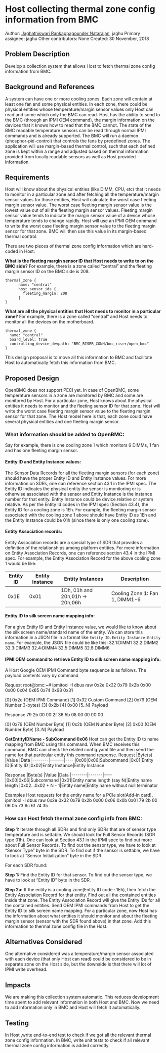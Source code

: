 # Host collecting thermal zone config information from BMC

Author:
  [Jaghathiswari Rankappagounder Natarajan](mailto:jaghu@google.com), jaghu
Primary assignee:
  jaghu
Other contributors:
  None
Created:
  30 November, 2018

## Problem Description
Develop a collection system that allows Host to fetch thermal zone config
information from BMC.

## Background and References
A system can have one or more cooling zones. Each zone will contain at least
one fan and some physical entities. In each zone, there could be physical
entities whose temperature/margin sensor values only Host can read and some
which only the BMC can read. Host has the ability to send to the BMC (through
an IPMI OEM command), the margin information on the devices that it knows how
to read that the BMC cannot. The state of the BMC readable temperature sensors
can be read through normal IPMI commands and is already supported. The BMC will
run a daemon (phosphor-pid-control) that controls the fans by predefined zones.
The application will use margin-based thermal control, such that each defined
zone is kept within a range and adjusted based on thermal information provided
from locally readable sensors as well as Host provided information.

## Requirements
Host will know about the physical entities (like DIMM, CPU, etc) that it needs
to monitor in a particular zone and after fetching all the temperature/margin
sensor values for those entities, Host will calculate the worst case fleeting
margin sensor value. The worst case fleeting margin sensor value is the lowest
value out of all the fleeting margin sensor values. Fleeting margin sensor
value tends to indicate the margin sensor value of a device whose temperature
tends to change rapidly. Host will use an IPMI OEM command to write the worst
case fleeting margin sensor value to the fleeting margin sensor for that zone.
BMC will then use this value in its margin-based thermal control.

There are two pieces of thermal zone config information which are hard-coded in
Host:

**What is the fleeting margin sensor ID that Host needs to write to on
the BMC side?**
For example, there is a zone called “central” and the fleeting margin sensor ID
on the BMC side is 208.
```
thermal_zone {
      name: "central"
      host_sensor_ids {
        fleeting_margin: 208
      }
}
```

**What are all the physical entities that Host needs to monitor in a particular
zone?**
For example, there is a zone called “central” and Host needs to monitor
all the devices on the motherboard.
```
thermal_zone {
  name: "central"
  board_level: true
  controlling_device_devpath: "BMC_RISER_CONN/bmc_riser/open_bmc"
}
```
This design proposal is to move all this information to BMC and facilitate Host
to automatically fetch this information from BMC.

## Proposed Design
OpenBMC does not support PECI yet. In case of OpenBMC, some temperature sensors
in a zone are monitored by BMC and some are monitored by Host. For a particular
zone, Host knows about the physical entities it needs to monitor and the
fleeting sensor ID for that zone. Host will write the worst case fleeting
margin sensor value to the fleeting margin sensor for that zone. The Host model
here is that, each zone could have several physical entities and one fleeting
margin sensor.

### What information should be added to OpenBMC:
Say for example, there is one cooling zone 1 which monitors 6 DIMMs, 1 fan and
has one fleeting margin sensor.

#### Entity ID and Entity Instance values:
The Sensor Data Records for all the fleeting margin sensors (for each zone)
should have the proper Entity ID and Entity Instance values. For more
information on SDRs, one can reference section 43.1 in the IPMI spec. The
Entity ID indicates the physical entity the sensor is monitoring or is
otherwise associated with the sensor and Entity Instance is the instance number
for that entity. Entity Instance could be device relative or system relative.
As per the Entity Id codes in the IPMI spec (Section 43.4), the Entity ID for a
cooling zone is 1Eh. For example, the fleeting margin sensor associated with
the cooling zone 1 above should have Entity ID as 1Eh and the Entity Instance
could be 01h (since there is only one cooling zone).

#### Entity Association records:
Entity Association records are a special type of SDR that provides a definition
of the relationships among platform entities.  For more information on Entity
Association Records, one can reference section 43.4 in the IPMI spec. For
example, the Entity Association Record for the above cooling zone 1 would be
like:

|Entity ID|Entity Instance|Entity Instances| Description|
|--------|-------|----|-------|
|0x1E|0x01|1Dh, 01h and 20h,01h -> 20h,06h| Cooling Zone 1: Fan 1, DIMM1-6|

#### Entity ID to silk screen name mapping info:
For a give Entity ID and Entity Instance value, we would like to know about the
silk screen name/standard name of the entity. We can store this information in
a JSON file in a format like ```Entity ID.Entity Instance:Entity name```. For
example, the JSON file could be like this: 32.1:DIMM1
32.2:DIMM2
32.3:DIMM3
32.4:DIMM4
32.5:DIMM5
32.6:DIMM6

#### IPMI OEM command to retrieve Entity ID to silk screen name mapping info:
A Host Google OEM IPMI Command byte sequence is as follows.  The payload
contents vary by command.

Request
root@bmc:~# ipmitool -I dbus raw 0x2e 0x32 0x79 0x2b 0x00 0x00 0x04 0x65 0x74
0x68 0x31

[0] 0x2e (OEM IPMI Command)
[1] 0x32 Custom Command
[2] 0x79 (OEM Number 3-bytes)
[3] 0x2b
[4] 0x00
[5..N] Payload

Response
 79 2b 00 00 2f 36 5b 08 00 00 00 00

[0] 0x79 (OEM Number Byte)
[1] 0x2b (OEM Number Byte)
[2] 0x00 (OEM Number Byte)
[3..N] Payload

**GetEntityIDName - SubCommand 0x06**
Host can get the Entity ID to name mapping from BMC using this command. When
BMC receives this command, BMC can check the related config.yaml file and then
send the name for that particular entity this command response.
Request
|Byte(s) |Value  |Data
|--------|-------|----
|0x00|0x06|Subcommand
|0x01|Entity ID|Entity ID
|0x02|Entity Instance|Entity Instance

Response
|Byte(s) |Value  |Data
|--------|-------|----
|0x00|0x06|Subcommand
|0x01|Entity name length (say N)|Entity name length
|0x02...0x02 + N - 1|Entity name|Entity name without null terminator

Examples
Host requests for the entity name for a PCIe slot(Add-in card).
ipmitool -I dbus raw 0x2e 0x32 0x79 0x2b 0x00 0x06 0x0b 0x01
 79 2b 00 06 05 73 6c 6f 74 35

### How can Host fetch thermal zone config info from BMC:

**Step 1:** Iterate through all SDRs and find only SDRs that are of sensor type
temperature and is settable. We should look for Full Sensor Records (SDR type
01h). One can look at Section 43.1 in the IPMI spec to find out more about Full
Sensor Records. To find out the sensor type, we have to look at “Sensor Type”
byte in the SDR. To find out if the sensor is settable, we have to look at
“Sensor Initialization” byte in the SDR.

For each SDR found:

**Step 1:** Find the Entity ID for that sensor. To find out the sensor type, we
have to look at “Entity ID” byte in the SDR.

**Step 2a:** If the entity is a cooling zone(Entity ID code : 1Eh), then fetch
the Entity Association Record for that entity. Find out all the contained
entities inside that zone. The Entity Association Record will give the Entity
IDs for all the contained entities. Send OEM IPMI commands from Host to get the
Entity ID to silk screen name mapping. For a particular zone, now Host has the
information about what entities it should monitor and about the fleeting margin
sensor (sensor with the SDR found above) in that zone. Add this information to
thermal zone config file in the Host.

## Alternatives Considered
One alternative considered was a temperature/margin sensor associated with each
device (that only Host can read) could be considered to be in separate zone on
the Host side, but the downside is that there will lot of IPMI write overhead.

## Impacts
We are making this collection system automatic. This reduces development time
spent to add relevant information in both Host and BMC. Now we need to add
information only in BMC and Host will fetch it automatically.

## Testing
In Host ,write end-to-end test to check if we got all the relevant thermal zone
config information.  In BMC, write unit tests to check if all relevant thermal
zone config information is added correctly.
